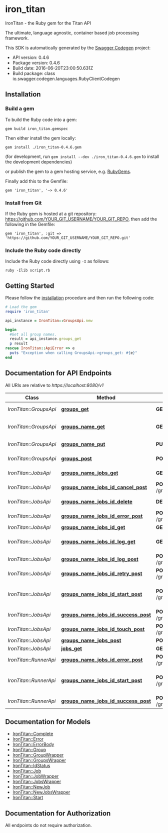# iron_titan

IronTitan - the Ruby gem for the Titan API

The ultimate, language agnostic, container based job processing framework.

This SDK is automatically generated by the [Swagger Codegen](https://github.com/swagger-api/swagger-codegen) project:

- API version: 0.4.6
- Package version: 0.4.6
- Build date: 2016-06-20T23:00:50.631Z
- Build package: class io.swagger.codegen.languages.RubyClientCodegen

## Installation

### Build a gem

To build the Ruby code into a gem:

```shell
gem build iron_titan.gemspec
```

Then either install the gem locally:

```shell
gem install ./iron_titan-0.4.6.gem
```
(for development, run `gem install --dev ./iron_titan-0.4.6.gem` to install the development dependencies)

or publish the gem to a gem hosting service, e.g. [RubyGems](https://rubygems.org/).

Finally add this to the Gemfile:

    gem 'iron_titan', '~> 0.4.6'

### Install from Git

If the Ruby gem is hosted at a git repository: https://github.com/YOUR_GIT_USERNAME/YOUR_GIT_REPO, then add the following in the Gemfile:

    gem 'iron_titan', :git => 'https://github.com/YOUR_GIT_USERNAME/YOUR_GIT_REPO.git'

### Include the Ruby code directly

Include the Ruby code directly using `-I` as follows:

```shell
ruby -Ilib script.rb
```

## Getting Started

Please follow the [installation](#installation) procedure and then run the following code:
```ruby
# Load the gem
require 'iron_titan'

api_instance = IronTitan::GroupsApi.new

begin
  #Get all group names.
  result = api_instance.groups_get
  p result
rescue IronTitan::ApiError => e
  puts "Exception when calling GroupsApi->groups_get: #{e}"
end

```

## Documentation for API Endpoints

All URIs are relative to *https://localhost:8080/v1*

Class | Method | HTTP request | Description
------------ | ------------- | ------------- | -------------
*IronTitan::GroupsApi* | [**groups_get**](docs/GroupsApi.md#groups_get) | **GET** /groups | Get all group names.
*IronTitan::GroupsApi* | [**groups_name_get**](docs/GroupsApi.md#groups_name_get) | **GET** /groups/{name} | Get information for a group.
*IronTitan::GroupsApi* | [**groups_name_put**](docs/GroupsApi.md#groups_name_put) | **PUT** /groups/{name} | Create/update a job group.
*IronTitan::GroupsApi* | [**groups_post**](docs/GroupsApi.md#groups_post) | **POST** /groups | Post new group
*IronTitan::JobsApi* | [**groups_name_jobs_get**](docs/JobsApi.md#groups_name_jobs_get) | **GET** /groups/{name}/jobs | Get job list by group name.
*IronTitan::JobsApi* | [**groups_name_jobs_id_cancel_post**](docs/JobsApi.md#groups_name_jobs_id_cancel_post) | **POST** /groups/{name}/jobs/{id}/cancel | Cancel a job.
*IronTitan::JobsApi* | [**groups_name_jobs_id_delete**](docs/JobsApi.md#groups_name_jobs_id_delete) | **DELETE** /groups/{name}/jobs/{id} | Delete the job.
*IronTitan::JobsApi* | [**groups_name_jobs_id_error_post**](docs/JobsApi.md#groups_name_jobs_id_error_post) | **POST** /groups/{name}/jobs/{id}/error | Mark job as failed.
*IronTitan::JobsApi* | [**groups_name_jobs_id_get**](docs/JobsApi.md#groups_name_jobs_id_get) | **GET** /groups/{name}/jobs/{id} | Gets job by id
*IronTitan::JobsApi* | [**groups_name_jobs_id_log_get**](docs/JobsApi.md#groups_name_jobs_id_log_get) | **GET** /groups/{name}/jobs/{id}/log | Get the log of a completed job.
*IronTitan::JobsApi* | [**groups_name_jobs_id_log_post**](docs/JobsApi.md#groups_name_jobs_id_log_post) | **POST** /groups/{name}/jobs/{id}/log | Send in a log for storage.
*IronTitan::JobsApi* | [**groups_name_jobs_id_retry_post**](docs/JobsApi.md#groups_name_jobs_id_retry_post) | **POST** /groups/{name}/jobs/{id}/retry | Retry a job.
*IronTitan::JobsApi* | [**groups_name_jobs_id_start_post**](docs/JobsApi.md#groups_name_jobs_id_start_post) | **POST** /groups/{name}/jobs/{id}/start | Mark job as started, ie: status = 'running'
*IronTitan::JobsApi* | [**groups_name_jobs_id_success_post**](docs/JobsApi.md#groups_name_jobs_id_success_post) | **POST** /groups/{name}/jobs/{id}/success | Mark job as succeeded.
*IronTitan::JobsApi* | [**groups_name_jobs_id_touch_post**](docs/JobsApi.md#groups_name_jobs_id_touch_post) | **POST** /groups/{name}/jobs/{id}/touch | Extend job timeout.
*IronTitan::JobsApi* | [**groups_name_jobs_post**](docs/JobsApi.md#groups_name_jobs_post) | **POST** /groups/{name}/jobs | Enqueue Job
*IronTitan::JobsApi* | [**jobs_get**](docs/JobsApi.md#jobs_get) | **GET** /jobs | Get next job.
*IronTitan::RunnerApi* | [**groups_name_jobs_id_error_post**](docs/RunnerApi.md#groups_name_jobs_id_error_post) | **POST** /groups/{name}/jobs/{id}/error | Mark job as failed.
*IronTitan::RunnerApi* | [**groups_name_jobs_id_start_post**](docs/RunnerApi.md#groups_name_jobs_id_start_post) | **POST** /groups/{name}/jobs/{id}/start | Mark job as started, ie: status = 'running'
*IronTitan::RunnerApi* | [**groups_name_jobs_id_success_post**](docs/RunnerApi.md#groups_name_jobs_id_success_post) | **POST** /groups/{name}/jobs/{id}/success | Mark job as succeeded.


## Documentation for Models

 - [IronTitan::Complete](docs/Complete.md)
 - [IronTitan::Error](docs/Error.md)
 - [IronTitan::ErrorBody](docs/ErrorBody.md)
 - [IronTitan::Group](docs/Group.md)
 - [IronTitan::GroupWrapper](docs/GroupWrapper.md)
 - [IronTitan::GroupsWrapper](docs/GroupsWrapper.md)
 - [IronTitan::IdStatus](docs/IdStatus.md)
 - [IronTitan::Job](docs/Job.md)
 - [IronTitan::JobWrapper](docs/JobWrapper.md)
 - [IronTitan::JobsWrapper](docs/JobsWrapper.md)
 - [IronTitan::NewJob](docs/NewJob.md)
 - [IronTitan::NewJobsWrapper](docs/NewJobsWrapper.md)
 - [IronTitan::Start](docs/Start.md)


## Documentation for Authorization

 All endpoints do not require authorization.

